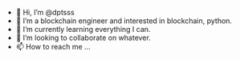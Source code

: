 - 👋 Hi, I’m @dptsss
- 👀 I’m a blockchain engineer and interested in blockchain, python.
- 🌱 I’m currently learning everything I can.
- 💞️ I’m looking to collaborate on whatever.
- 📫 How to reach me ...

<!---
dptsss/dptsss is a ✨ special ✨ repository because its `README.md` (this file) appears on your GitHub profile.
You can click the Preview link to take a look at your changes.
--->
